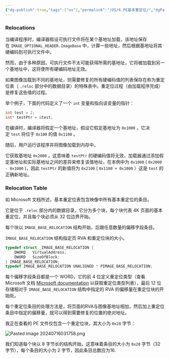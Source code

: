 ```yaml
---
{"dg-publish":true,"tags":["os"],"permalink":"/OS/6.PE基本重定位/","dgPassFrontmatter":true}
---
```


### Relocations 

当编译程序时，编译器假设可执行文件将在某个基地址加载，该地址保存在 `IMAGE_OPTIONAL_HEADER.ImageBase` 中，计算一些地址，然后根据基地址将其硬编码到可执行文件中。  

然而，由于多种原因，可执行文件不太可能获得所需的基地址，它将被加载到另一个基地址中，这将使所有硬编码地址无效。  

如果图像加载到不同的基地址，则需要修复的所有硬编码值的列表保存在称为重定位表（ `.reloc` 部分中的数据目录）的特殊表中。重定位过程（由加载程序完成）是修复这些值的过程。

举个例子，下面的代码定义了一个 `int` 变量和指向该变量的指针：

```cpp
int test = 2;
int* testPtr = &test;
```


在编译时，编译器将假定一个基地址，假设它假定基地址为 `0x1000` ，它决定 `test` 将位于 `0x100` 的值 `0x1100` 。  

随后，用户运行该程序并将图像加载到内存中。  

它获取基地址 `0x2000` ，这意味着 `testPtr` 的硬编码值将无效，加载器通过添加假定基地址和实际基地址之间的差异来修复该值地址，在本例中为 `0x1000` ( `0x2000 - 0x1000` )，因此 `testPtr` 的新值将为 `0x2100` ( `0x1100 + 0x1000` ）这是 `test` 的正确新地址。

### Relocation Table 

如 Microsoft 文档所述，基本重定位表包含映像中所有基本重定位的条目。

它是位于 `.reloc` 部分内的数据目录，它分为多个块，每个块代表 4K 页面的基本重定位，并且每个块必须从 32 位边界开始。

每个块以 `IMAGE_BASE_RELOCATION` 结构开始，后跟任意数量的偏移字段条目。

`IMAGE_BASE_RELOCATION` 结构指定页 RVA 和重定位块的大小。

```cpp
typedef struct _IMAGE_BASE_RELOCATION {
    DWORD   VirtualAddress;
    DWORD   SizeOfBlock;
} IMAGE_BASE_RELOCATION;
typedef IMAGE_BASE_RELOCATION UNALIGNED * PIMAGE_BASE_RELOCATION;
```

每个偏移字段条目都是一个 WORD，它的前 4 位定义重定位类型（查看 Microsoft 文档 [Microsoft documentation](https://docs.microsoft.com/en-us/windows/win32/debug/pe-format) 以获取重定位类型列表），最后 12 位存储相对于 `IMAGE_BASE_RELOCATION` 结构中指定的 RVA 的偏移量在重定位块的开始处。

每个重定位条目的处理方法是，将页面的RVA与图像基地址相加，然后加上重定位条目中指定的偏移量，就可以得到需要修复的位置的绝对地址。

我正在查看的 PE 文件仅包含一个重定位块，其大小为 `0x28` 字节：

![Pasted image 20240716031758.png](/img/user/OS/assert/Pasted%20image%2020240716031758.png)


我们知道每个块以 8 字节长的结构开始，这意味着条目的大小为 `0x20` 字节（32 字节），每个条目的大小为 2 字节，因此条目总数应为16.